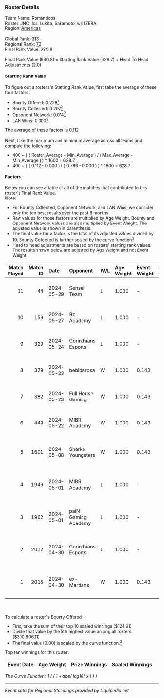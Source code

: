 ### Roster Details<br />
Team Name: Romanticos<br />
Roster: JNC, lcs, Lukita, Sakamoto, will1ZERA<br />
Region: [Americas]( ../standings_americas.md)<br />
<br />
Global Rank: [313](../standings_global.md)<br />
Regional Rank: [72]( ../standings_americas.md)<br />
Final Rank Value:  630.8<br />
<br />
Final Rank Value (630.8) = Starting Rank Value (628.7) + Head To Head Adjustments (2.0)<br />

#### Starting Rank Value<br />
To figure out a rosters's Starting Rank Value, first take the average of these four factors:<br />
- Bounty Offered: 0.228[<sup>1</sup>](#table2)
- Bounty Collected: 0.207[<sup>2</sup>](#table1)
- Opponent Network: 0.014[<sup>2</sup>](#table1)
- LAN Wins: 0.000[<sup>2</sup>](#table1)

The average of these factors is 0.112<br />
<br />
Next, take the maximum and minimum average across all teams and compute the following:<br />
- 400 + ( ( Roster_Average - Min_Average ) / ( Max_Average - Min_Average ) ) * 1600 = 628.7
- 400 + ( ( 0.112 - 0.000 ) / ( 0.786 - 0.000 ) ) * 1600 = 628.7


#### Factors<br />
Below you can see a table of all of the matches that contributed to this roster's Final Rank Value.<br />
Note:<br />

- For Bounty Collected, Opponent Network, and LAN Wins, we consider only the ten best results over the past 6 months.
- Raw values for those factors are multiplied by Age Weight. Bounty and Opponent Network values are also multiplied by Event Weight. The adjusted value is shown in parenthesis.
- The final value for a factor is the total of its adjusted values divided by 10. Bounty Collected is further scaled by the curve function[<sup>3</sup>](#curveFunction)
- Head to head adjustments are based on rosters' starting rank values. The results shown below are adjusted by Age Weight and not Event Weight
<span id="table1"></span><br />


| Match Played | Match ID | Date       | Opponent            | W/L | Age Weight | Event Weight | Bounty Collected | Opponent Network | LAN Wins  | H2H Adj. | Roster                                   |
| -: | -: | :- | :- | :- | :- | :- | :- | :- | :- | -: | :- |
|           11 |       44 | 2024-05-29 | Sensei Team         | L   | 1.000      | -            | -                | -                | -         |   -11.70 | JNC, lcs, Lukita, Sakamoto, will1ZERA    |
|           10 |      159 | 2024-05-27 | 9z Academy          | L   | 1.000      | -            | -                | -                | -         |   -16.30 | JNC, lcs, Lukita, Sakamoto, will1ZERA    |
|            9 |      329 | 2024-05-24 | Corinthians Esports | L   | 1.000      | -            | -                | -                | -         |   -10.77 | JNC, lcs, Lukita, Sakamoto, will1ZERA    |
|            8 |      379 | 2024-05-23 | bebidarosa          | W   | 1.000      | 0.143        | 0.001 (0.000)    | 0.100 (0.014)    | 0 (0.000) |    10.86 | JNC, lcs, Lukita, Sakamoto, will1ZERA    |
|            7 |      382 | 2024-05-23 | Full House Gaming   | W   | 1.000      | 0.143        | 0.002 (0.000)    | 0.205 (0.029)    | 0 (0.000) |    16.74 | JNC, lcs, Lukita, Sakamoto, will1ZERA    |
|            6 |      449 | 2024-05-22 | MIBR Academy        | W   | 1.000      | 0.143        | 0.003 (0.000)    | 0.220 (0.031)    | 0 (0.000) |    19.00 | JNC, lcs, Lukita, Sakamoto, will1ZERA    |
|            5 |     1601 | 2024-05-08 | Sharks Youngsters   | W   | 1.000      | 0.143        | 0.003 (0.000)    | 0.422 (0.060)    | 0 (0.000) |    16.97 | Brnz1k, lcs, Lukita, Sakamoto, Skr       |
|            4 |     1946 | 2024-05-01 | MIBR Academy        | L   | 1.000      | -            | -                | -                | -         |   -11.74 | Lukita, Sakamoto, santos, Skr, will1ZERA |
|            3 |     1962 | 2024-05-01 | paiN Gaming Academy | L   | 1.000      | -            | -                | -                | -         |   -12.50 | Lukita, Sakamoto, santos, Skr, will1ZERA |
|            2 |     2012 | 2024-04-30 | Corinthians Esports | L   | 1.000      | -            | -                | -                | -         |   -13.93 | Lukita, Sakamoto, santos, Skr, will1ZERA |
|            1 |     2015 | 2024-04-30 | ex-Martians         | W   | 1.000      | 0.143        | 0.000 (0.000)    | 0.064 (0.009)    | 0 (0.000) |    15.42 | Lukita, Sakamoto, santos, Skr, will1ZERA |

<br />
<span id="table2"></span><br />
To calculate a roster's Bounty Offered:<br />

- First, take the sum of their top 10 scaled winnings ($124.91)
- Divide that value by the 5th highest value among all rosters ($300,806.11)
- The final value (0.00) is scaled by the curve function.[<sup>3</sup>](#curveFunction)

Top ten winnings for this roster:<br />

| Event Date | Age Weight | Prize Winnings | Scaled Winnings |
| :- | -: | :- | :- |


<span id="curveFunction"></span>_The Curve Function: 1 / ( 1 + abs( log10( x ) ) )_<br />

---
_Event data for Regional Standings provided by Liquipedia.net_<br />
